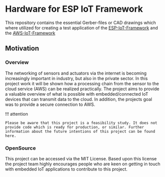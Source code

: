 # Hardware for ESP IoT Framework

This repository contains the essential Gerber-files or CAD drawings which where utilized for creating a test application of the [ESP-IoT-Framework](https://github.com/ECE-IoT/esp-iot-framework) and the [AWS-IoT-Framework](https://github.com/ECE-IoT/aws-iot-framework)

## Motivation

### Overview

The networking of sensors and actuators via the internet is becoming increasingly important in industry, but also in the private sector. In this project work it will be shown how a processing chain from the sensor to the cloud service (AWS) can be realized practically. The project aims to provide a valuable overview of what is possible with embedded/connected IoT devices that can transmit data to the cloud. In addition, the projects goal was to provide a secure connection to AWS.

!!! attention

    Please be aware that this project is a feasibility study. It does not provide code which is ready for production, or similar. Further information about the future intentions of this project can be found here.

### OpenSource

This project can be accessed via the MIT License. Based upon this license the project team highly encourages people who are keen on getting in touch with embedded IoT applications to contribute to this project.